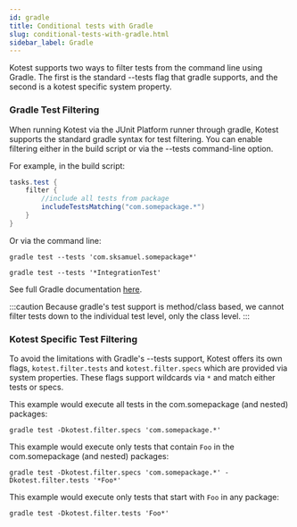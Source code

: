 ```yaml
---
id: gradle
title: Conditional tests with Gradle
slug: conditional-tests-with-gradle.html
sidebar_label: Gradle
---
```


Kotest supports two ways to filter tests from the command line using Gradle. The first is the standard --tests flag
that gradle supports, and the second is a kotest specific system property.


### Gradle Test Filtering

When running Kotest via the JUnit Platform runner through gradle, Kotest supports the standard gradle syntax for
test filtering. You can enable filtering either in the build script or via the --tests command-line option.

For example, in the build script:

```groovy
tasks.test {
    filter {
        //include all tests from package
        includeTestsMatching("com.somepackage.*")
    }
}
```

Or via the command line:

```gradle test --tests 'com.sksamuel.somepackage*'```

```gradle test --tests '*IntegrationTest'```

See full Gradle documentation [here](https://docs.gradle.org/6.2.2/userguide/java_testing.html#test_filtering).

:::caution
Because gradle's test support is method/class based, we cannot filter tests down to the individual test level, only the class level.
:::


### Kotest Specific Test Filtering

To avoid the limitations with Gradle's --tests support, Kotest offers its own flags, `kotest.filter.tests` and `kotest.filter.specs`
which are provided via system properties. These flags support wildcards via `*` and match either tests or specs.

This example would execute all tests in the com.somepackage (and nested) packages:

```gradle test -Dkotest.filter.specs 'com.somepackage.*'```

This example would execute only tests that contain `Foo` in the com.somepackage (and nested) packages:

```gradle test -Dkotest.filter.specs 'com.somepackage.*' -Dkotest.filter.tests '*Foo*'```

This example would execute only tests that start with `Foo` in any package:

```gradle test -Dkotest.filter.tests 'Foo*'```
